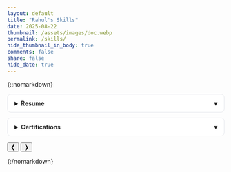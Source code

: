 ```yaml
---
layout: default
title: "Rahul's Skills"
date: 2025-08-22
thumbnail: /assets/images/doc.webp
permalink: /skills/
hide_thumbnail_in_body: true
comments: false
share: false
hide_date: true
---
```


{::nomarkdown}
<!-- Accordion item -->
<details>
    <summary>Resume</summary>
    <div>
        <p>
            <a href="https://s3.eu-central-1.amazonaws.com/up.raindrop.io/raindrop/files/131/434/127/2/Rahul_Bhattacharya_Resume.pdf?X-Amz-Algorithm=AWS4-HMAC-SHA256&X-Amz-Content-Sha256=UNSIGNED-PAYLOAD&X-Amz-Credential=ASIAZWICFKR6YH22NLLV%2F20250826%2Feu-central-1%2Fs3%2Faws4_request&X-Amz-Date=20250826T213353Z&X-Amz-Expires=1800&X-Amz-Security-Token=IQoJb3JpZ2luX2VjECEaDGV1LWNlbnRyYWwtMSJIMEYCIQCRrw4EC%2FmJknPCOGzSxtvm202g3%2Ff0wX%2BAo%2B9JgJMOtQIhALHAcWypDoKaeAH91nzv4qlxSY3O9FLsJNGbDk60CfG7KvgDCHoQABoMNjY2MjYxMzQ1NDA1IgyIGFzn5uGhyMT%2B%2BO0q1QPNqVr%2BjA0otvU3cEkmYBIspKa3g0umNkfBS7v7mrOw%2Fidn%2F8kCx%2B93ufdqapKv91l9vDXmOZT0jim7cCapc26OVDxyINzGIj0Foix6szzTZGfFC5rWnUnBq0Zoyx6p%2FF9%2F7AAAlyzGLdKEqwEw7T9D%2Fb7BpIXwI1lwqGkbByQLgj2nwQYh6PaAMkn5AF65%2B%2F7kcWGmW4skZQAxfSlPyk8zYF9Mn6thng9ryMvUwAowAGdTR%2Bj89SUwwE3bnOGcrn3D0xSQJ3T55chqdjGfTdbdWnDex0PR8vk%2Fn5vDE%2FjHqty3PwKBrnJiBR7BliO9Lh%2BF6xg1clg4hOTgz46Egw0KLO85QTRZPC8Z7jQuz2lNmd5ODdUF5JIsButShoGYMv7mZu9myVPqKjnr%2BMhsMtITPPKt3bYTRqJeydY2ih9cQmPsfYNXi0rqtOBmORQSX1UBgrMhuyelmxanOltJcVEwi1npkuy0SYS9K8Pn5mqxbHeR5iGiNXn%2FCTp9fv%2BUP2ntTXr9MbKYSW9pZW5oFQoqUS4Z6hb%2BnrRKqqGlSV%2BYXYZ5gcLHCqu9ICDFPcBnwoLSN0aPbv%2BGWwSh6dvUCg8vPSU2%2BK2oleljXT6R89hyffQbO9NCMKHOt8UGOqQBYGjDgNFdyrm72QAjr85I%2F5Vh6ADiQc7SoUAX46kJencvRc0TYhRtavB5wbRt3Bgjd7N5QW7kHUjHvUJLMrWF2ON2afAj7mij%2BwMhNc0u5jFryLyw%2BTg8LksvUt2E2qJP4Wzucu4DTe9AnaBSfNW1mpE5iKvY4JuJkRjouLEO4M8HTdPB4vVh0miobPz2eXLRbbk96m5mY5A7uWzlyN4e3c%2FZDMg%3D&X-Amz-Signature=2b44b99d5f98ae38f2e9a1e0fcb5f100a3e62161ef5047cfd77d6a47eaf4036a&X-Amz-SignedHeaders=host&x-amz-checksum-mode=ENABLED&x-id=GetObject" target="_blank">Rahul Bhattacharya Resume</a>
        </p>
    </div>
</details>

<details>
    <summary>Certifications</summary>
    <div>
        <p>
            <a href="https://s3.eu-central-1.amazonaws.com/up.raindrop.io/raindrop/files/931/216/913/Data_Visualization_Tableau_Certification.jpeg?X-Amz-Algorithm=AWS4-HMAC-SHA256&X-Amz-Content-Sha256=UNSIGNED-PAYLOAD&X-Amz-Credential=ASIAZWICFKR63HTA3GQU%2F20250826%2Feu-central-1%2Fs3%2Faws4_request&X-Amz-Date=20250826T213814Z&X-Amz-Expires=1800&X-Amz-Security-Token=IQoJb3JpZ2luX2VjECEaDGV1LWNlbnRyYWwtMSJGMEQCIE6nw43U1p%2FXPwfVV2oKNFIK5KbowqquCnCnwfVJGXANAiBVodcJmz6%2BEc91k1%2FwsDOwmMCueGwKyuoyVcouxmoRTSr4Awh6EAAaDDY2NjI2MTM0NTQwNSIMDnb16BYqG10qG4NNKtUDvH4dpXvp7H29vUTROOykHBsIXK%2BjJ5VfmVXdQJmtaCcbF6pyEKGOvrAzGBRK5bms%2FjV%2B3%2FnFOj9htMmHArYsYsE7DIY%2BdDAih%2Fsj74bwLa1wSkyDGlpf2jn6xIdjmXx7aJbp%2BUuZho9c6LoInVQ9zCSbz1EZ9AW%2BBPztp28oM3GarHJtbfc55rxqTP0fmY%2BQtwV14b3DyJ01YT7shSuzD%2FKUL6XEx%2FUi5Tw8g3FHMZlfkfzLsI0EyXulmLVK5PkANuvzNgVhCbouuzMvUfYHZjSWeJBlyJi8Pb2HpGdDZIeWV55zyNlbYiyoYpOVhjguuvAOnX3LFQwjou0SwaIIzFuOxZqzZEEqWuNWD3GjdlIQJO3cwYV0fQnax%2FgISDBOzkZ5ItWpz65ZLc8QofOCi7%2FDu0%2FoSkc5ods6tC24EkUnyFPwKAr51F3dvmMAX8KLupvsMYvtZwVGsVG0qnR7DOonbqyVN6krGdgYd32FYJ0ZJHJkBuCkul%2ByF3OxAte3LJdjWMR7Nc5Wio%2BGaS1kghxmOete2%2FS%2Bm6MIcqz3lPcDiwPJ4yyCWt%2BoS3G0gHcGKX6X69OOVpnq5BqGWBTuGYOn%2BcpzXQA52j2WLmhZXbwkxIMLODC6yLfFBjqmAerji8D2nn3OVkHWafsrQldhNNutNLV4T6xLsa2Wqq8CWnB%2BhMwTVj48%2BrEPWi7rawQEJQB%2F4uRBN6D%2BAFAGDHd1JkD289wrQewAaDK4cXauXwM26EY%2F9iPKsM6BwdcjE0LlXyXQI0CL%2BySKeJ1ySH8xbxDxb3CwIBREyD7y2GgdaWTC2Svm84hj1S5oZaEQhcSweNclqgwmECmhYxPFjKg6eBE1VM0%3D&X-Amz-Signature=2689fa86d5344ed059daa578ee77c450a91038b0feaedaf5b3f9debdb3a7b9de&X-Amz-SignedHeaders=host&x-amz-checksum-mode=ENABLED&x-id=GetObject" target="_blank">Tableau Desktop Specialist Certificate</a>
        </p>
    </div>
</details>

<style>
  details { border: 1px solid #e5e7eb; border-radius: 8px; padding: .75rem 1rem; margin: .75rem 0; background:#fff; }
  details[open] { box-shadow: 0 2px 10px rgba(0,0,0,.05); }
  summary { cursor: pointer; font-weight: 600; outline: none; }
  summary::-webkit-details-marker { display: none; }
  summary::after { content:"▾"; float:right; transition: transform .2s ease; }
  details[open] summary::after { transform: rotate(180deg); }
  details > div { margin-top: .75rem; }
</style>
<section class="slideshows">
  <div class="slideshow-container" id="slideshowA" aria-label="Certificates">
    <div class="slides fade">
      <a href="/assets/certs/cert1.webp" target="_blank">
        <img data-src="https://rahulbhattacharya1.github.io/assets/images/ai_image_classifier.webp"
             src="data:image/gif;base64,R0lGODlhAQABAIAAAAAAAP///ywAAAAAAQABAAACAUwAOw==" loading="lazy"
             alt="Certificate A1">
      </a>
    </div>
    <div class="slides fade">
      <a href="/assets/certs/cert1.webp" target="_blank">
        <img data-src="/assets/certs/cert1.webp"
             src="data:image/gif;base64,R0lGODlhAQABAIAAAAAAAP///ywAAAAAAQABAAACAUwAOw==" loading="lazy"
             alt="Certificate A2">
      </a>
    </div>
    <div class="slides fade">
      <a href="/assets/certs/cert1.webp" target="_blank">
        <img data-src="/assets/certs/cert1.webp"
             src="data:image/gif;base64,R0lGODlhAQABAIAAAAAAAP///ywAAAAAAQABAAACAUwAOw==" loading="lazy"
             alt="Certificate A3">
      </a>
    </div>
    <button class="prev" aria-label="Previous slide" type="button">&#10094;</button>
    <button class="next" aria-label="Next slide" type="button">&#10095;</button>
  </div>
</section>

<script>
  function initSlideshow(container) {
    const slides = container.getElementsByClassName("slides");
    const prev = container.querySelector(".prev");
    const next = container.querySelector(".next");

    let i = 0, timer = null, started = false;

    function lazyLoad() {
      container.querySelectorAll("img[data-src]").forEach(img => {
        if (!img.dataset.loaded) {
          img.addEventListener('error', () => {
            console.warn('Image failed to load:', img.dataset.src);
          }, { once: true });
          img.src = img.dataset.src;
          img.dataset.loaded = "1";
        }
      });
    }

    function show(n) {
      for (let k = 0; k < slides.length; k++) slides[k].style.display = "none";
      if (typeof n === "number") i = n; else i++;
      if (i >= slides.length) i = 0;
      if (i < 0) i = slides.length - 1;
      slides[i].style.display = "block";
      clearTimeout(timer);
      timer = setTimeout(show, 3000);
    }

    function start() {
      if (started) return;
      started = true;
      lazyLoad();
      show(0);
    }

    prev.addEventListener("click", () => { if (!started) start(); show(i - 1); });
    next.addEventListener("click", () => { if (!started) start(); show(i + 1); });

    const io = new IntersectionObserver(es => {
      if (es[0].isIntersecting) start();
    }, { threshold: 0.2 });
    io.observe(container);

    requestAnimationFrame(() => {
      const r = container.getBoundingClientRect();
      if (r.top < innerHeight && r.bottom > 0) start();
    });
  }

  // Initialize ONLY the first (or specific) slideshow
  const one = document.getElementById('slideshowA') || document.querySelector('.slideshow-container');
  if (one) initSlideshow(one);
</script>


{:/nomarkdown}
